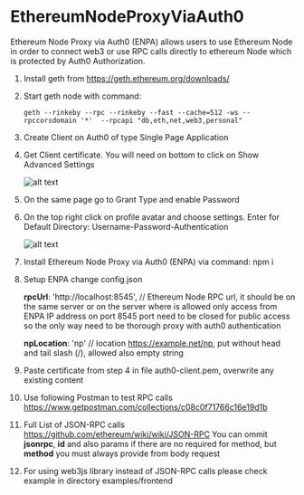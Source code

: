 # EthereumNodeProxyViaAuth0

Ethereum Node Proxy via Auth0 (ENPA) allows users to use Ethereum Node in order to connect web3 or use RPC calls directly to ethereum Node which is protected by Auth0 Authorization.

 1. Install geth from https://geth.ethereum.org/downloads/ 
 2. Start geth node with command:
    ```
    geth --rinkeby --rpc --rinkeby --fast --cache=512 -ws --rpccorsdomain '*'  --rpcapi "db,eth,net,web3,personal"
    ```
 3. Create Client on Auth0 of type Single Page Application 
 4. Get Client certificate. You will need on bottom to click on Show Advanced Settings

    ![alt text](https://i.imgur.com/PJcABkP.jpg)

 5. On the same page go to Grant Type and enable Password
 6. On the top right click on profile avatar and choose settings. Enter for Default Directory: Username-Password-Authentication

    ![alt text](https://i.imgur.com/8XiY3tP.jpg)

 7. Install Ethereum Node Proxy via Auth0 (ENPA) via command: npm i
 8. Setup ENPA change config.json

    **rpcUrl**: 'http://localhost:8545', // Ethereum Node RPC url, it should be on the same server or on the server where is allowed only access from ENPA IP address on port 8545 port need to be closed for public access so the only way need to be thorough proxy with auth0 authentication

    **npLocation**: 'np' // location https://example.net/np, put without head and tail slash (/), allowed also empty string
9. Paste certificate from step 4 in file auth0-client.pem, overwrite any existing content
10. Use following Postman to test RPC calls https://www.getpostman.com/collections/c08c0f71766c16e19d1b 

11. Full List of JSON-RPC calls https://github.com/ethereum/wiki/wiki/JSON-RPC You can ommit **jsonrpc**, **id** and also params if there are no required for method, but **method** you must always provide from body request 

12. For using web3js library instead of JSON-RPC calls please check example in directory examples/frontend